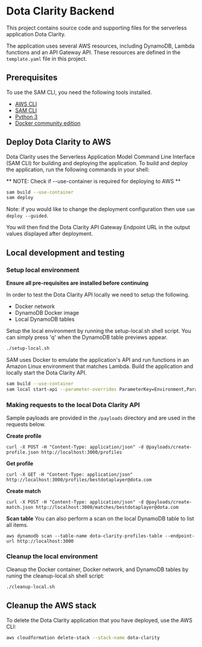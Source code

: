 # Dota Clarity Backend

This project contains source code and supporting files for the serverless application Dota Clarity.

The application uses several AWS resources, including DynamoDB, Lambda functions and an API Gateway API. These resources are defined in the `template.yaml` file in this project.

## Prerequisites
To use the SAM CLI, you need the following tools installed.
* [AWS CLI](https://docs.aws.amazon.com/cli/latest/userguide/cli-chap-install.html)
* [SAM CLI](https://docs.aws.amazon.com/serverless-application-model/latest/developerguide/serverless-sam-cli-install.html)
* [Python 3](https://www.python.org/downloads/)
* [Docker community edition](https://hub.docker.com/search/?type=edition&offering=community)

## Deploy Dota Clarity to AWS

Dota Clarity uses the Serverless Application Model Command Line Interface (SAM CLI) for building and deploying the application. To build and deploy the application, run the following commands in your shell:

** NOTE: Check if --use-container is required for deploying to AWS **

```bash
sam build --use-container
sam deploy
```
Note: if you would like to change the deployment configuration then use `sam deploy --guided`.

You will then find the Dota Clarity API Gateway Endpoint URL in the output values displayed after deployment.

## Local development and testing

### Setup local environment

**Ensure all pre-requisites are installed before continuing** 

In order to test the Dota Clarity API locally we need to setup the following.
- Docker network
- DynamoDB Docker image
- Local DynamoDB tables

Setup the local environment by running the setup-local.sh shell script. You can simply press 'q' when the DynamoDB table previews appear.
```bash
./setup-local.sh
```

SAM uses Docker to emulate the application's API and run functions in an Amazon Linux environment that matches Lambda.
Build the application and locally start the Dota Clarity API.

```bash
sam build --use-container
sam local start-api --parameter-overrides ParameterKey=Environment,ParameterValue=local --docker-network dota-clarity
```


### Making requests to the local Dota Clarity API

Sample payloads are provided in the `/payloads` directory and are used in the requests below.

**Create profile**
```
curl -X POST -H "Content-Type: application/json" -d @payloads/create-profile.json http://localhost:3000/profiles
```

**Get profile**
```
curl -X GET -H "Content-Type: application/json" http://localhost:3000/profiles/bestdotaplayer@dota.com
```

**Create match**
```
curl -X POST -H "Content-Type: application/json" -d @payloads/create-match.json http://localhost:3000/matches/bestdotaplayer@dota.com
```

**Scan table**
You can also perform a scan on the local DynamoDB table to list all items.
```
aws dynamodb scan --table-name dota-clarity-profiles-table --endpoint-url http://localhost:3000
```

### Cleanup the local environment

Cleanup the Docker container, Docker network, and DynamoDB tables by runing the cleanup-local.sh shell script:
```bash
./cleanup-local.sh
```

## Cleanup the AWS stack

To delete the Dota Clarity application that you have deployed, use the AWS CLI: 

```bash
aws cloudformation delete-stack --stack-name dota-clarity
```